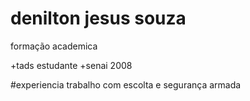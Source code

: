# denilton jesus souza

formação academica


+tads  estudante
+senai 2008

#experiencia
trabalho com escolta e segurança armada

